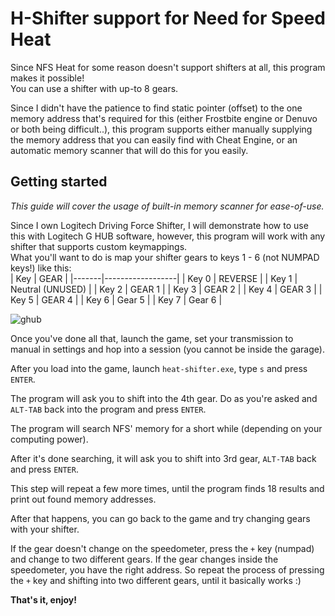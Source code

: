 # H-Shifter support for Need for Speed Heat

Since NFS Heat for some reason doesn't support shifters at all, this program makes it possible!  
You can use a shifter with up-to 8 gears.  

Since I didn't have the patience to find static pointer (offset) to the one memory address that's required for this (either Frostbite engine or Denuvo or both being difficult..), this program supports either manually supplying the memory address that you can easily find with Cheat Engine, or an automatic memory scanner that will do this for you easily.   

## Getting started

*This guide will cover the usage of built-in memory scanner for ease-of-use.*  

Since I own Logitech Driving Force Shifter, I will demonstrate how to use this with Logitech G HUB software, however, this program will work with any shifter that supports custom keymappings.  
What you'll want to do is map your shifter gears to keys 1 - 6 (not NUMPAD keys!) like this:  
| Key   | GEAR             |
|-------|------------------|
| Key 0 | REVERSE          |
| Key 1 | Neutral (UNUSED) |
| Key 2 | GEAR 1           |
| Key 3 | GEAR 2           |
| Key 4 | GEAR 3           |
| Key 5 | GEAR 4           |
| Key 6 | Gear 5           |
| Key 7 | Gear 6           |

![ghub](https://i.imgur.com/eTj3Fx6.png)

Once you've done all that, launch the game, set your transmission to manual in settings and hop into a session (you cannot be inside the garage).  

After you load into the game, launch `heat-shifter.exe`, type `s` and press `ENTER`.  

The program will ask you to shift into the 4th gear. Do as you're asked and `ALT-TAB` back into the program and press `ENTER`.  

The program will search NFS' memory for a short while (depending on your computing power).  

After it's done searching, it will ask you to shift into 3rd gear, `ALT-TAB` back and press `ENTER`.  

This step will repeat a few more times, until the program finds 18 results and print out found memory addresses.  

After that happens, you can go back to the game and try changing gears with your shifter.  

If the gear doesn't change on the speedometer, press the `+` key (numpad) and change to two different gears. If the gear changes inside the speedometer, you have the right address. So repeat the process of pressing the `+` key and shifting into two different gears, until it basically works :)  

**That's it, enjoy!**
